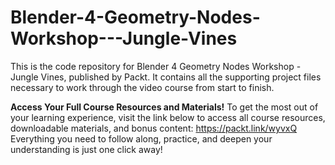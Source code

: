 # Blender-4-Geometry-Nodes-Workshop---Jungle-Vines
This is the code repository for Blender 4 Geometry Nodes Workshop - Jungle Vines, published by Packt. It contains all the supporting project files necessary to work through the video course from start to finish.

**Access Your Full Course Resources and Materials!**
To get the most out of your learning experience, visit the link below to access all course resources, downloadable materials, and bonus content: https://packt.link/wyvxQ
Everything you need to follow along, practice, and deepen your understanding is just one click away!
